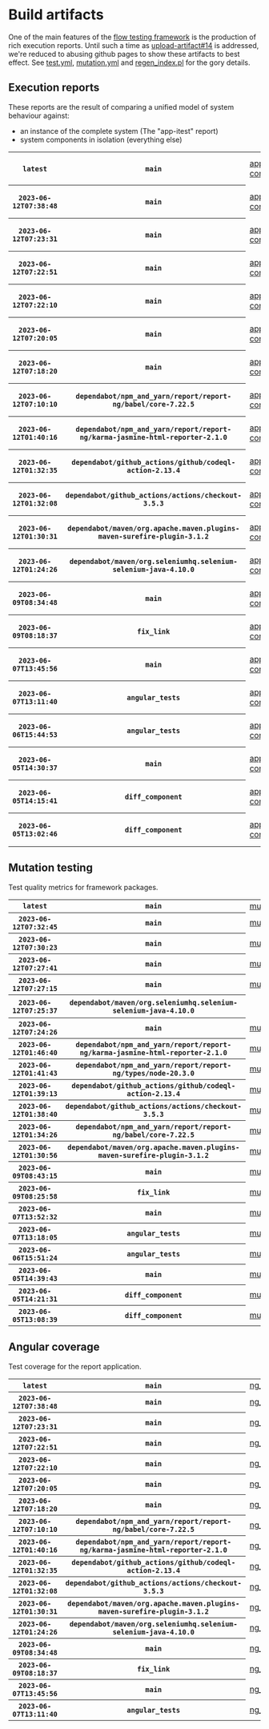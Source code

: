# Build artifacts

One of the main features of the [flow testing framework](https://github.com/Mastercard/flow) is the production of rich execution reports.
Until such a time as [upload-artifact#14](https://github.com/actions/upload-artifact/issues/14) is addressed, we're reduced to abusing github pages to show these artifacts to best effect.
See [test.yml](https://github.com/Mastercard/flow/blob/main/.github/workflows/test.yml), [mutation.yml](https://github.com/Mastercard/flow/blob/main/.github/workflows/mutation.yml) and [regen_index.pl](https://github.com/Mastercard/flow/blob/pages/regen_index.pl) for the gory details.

## Execution reports

These reports are the result of comparing a unified model of system behaviour against:
 * an instance of the complete system (The "app-itest" report)
 * system components in isolation (everything else)

<!-- start:execution -->
<table>
	<tbody>
		<tr> <th><code>latest</code></th>
			 <th><code>main</code></th>
			<td><a href="execution/latest/example/app-core/target/mctf/latest/index.html">app-core</a></td>
			<td><a href="execution/latest/example/app-histogram/target/mctf/latest/index.html">app-histogram</a></td>
			<td><a href="execution/latest/example/app-itest/target/mctf/latest/index.html">app-itest</a></td>
			<td><a href="execution/latest/example/app-queue/target/mctf/latest/index.html">app-queue</a></td>
			<td><a href="execution/latest/example/app-store/target/mctf/latest/index.html">app-store</a></td>
			<td><a href="execution/latest/example/app-ui/target/mctf/latest/index.html">app-ui</a></td>
			<td><a href="execution/latest/example/app-web-ui/target/mctf/latest/index.html">app-web-ui</a></td>
		</tr>
		<tr> <th><code>2023-06-12T07:38:48</code></th>
			 <th><code>main</code></th>
			<td><a href="execution/1686555528/example/app-core/target/mctf/latest/index.html">app-core</a></td>
			<td><a href="execution/1686555528/example/app-histogram/target/mctf/latest/index.html">app-histogram</a></td>
			<td><a href="execution/1686555528/example/app-itest/target/mctf/latest/index.html">app-itest</a></td>
			<td><a href="execution/1686555528/example/app-queue/target/mctf/latest/index.html">app-queue</a></td>
			<td><a href="execution/1686555528/example/app-store/target/mctf/latest/index.html">app-store</a></td>
			<td><a href="execution/1686555528/example/app-ui/target/mctf/latest/index.html">app-ui</a></td>
			<td><a href="execution/1686555528/example/app-web-ui/target/mctf/latest/index.html">app-web-ui</a></td>
		</tr>
		<tr> <th><code>2023-06-12T07:23:31</code></th>
			 <th><code>main</code></th>
			<td><a href="execution/1686554611/example/app-core/target/mctf/latest/index.html">app-core</a></td>
			<td><a href="execution/1686554611/example/app-histogram/target/mctf/latest/index.html">app-histogram</a></td>
			<td><a href="execution/1686554611/example/app-itest/target/mctf/latest/index.html">app-itest</a></td>
			<td><a href="execution/1686554611/example/app-queue/target/mctf/latest/index.html">app-queue</a></td>
			<td><a href="execution/1686554611/example/app-store/target/mctf/latest/index.html">app-store</a></td>
			<td><a href="execution/1686554611/example/app-ui/target/mctf/latest/index.html">app-ui</a></td>
			<td><a href="execution/1686554611/example/app-web-ui/target/mctf/latest/index.html">app-web-ui</a></td>
		</tr>
		<tr> <th><code>2023-06-12T07:22:51</code></th>
			 <th><code>main</code></th>
			<td><a href="execution/1686554571/example/app-core/target/mctf/latest/index.html">app-core</a></td>
			<td><a href="execution/1686554571/example/app-histogram/target/mctf/latest/index.html">app-histogram</a></td>
			<td><a href="execution/1686554571/example/app-itest/target/mctf/latest/index.html">app-itest</a></td>
			<td><a href="execution/1686554571/example/app-queue/target/mctf/latest/index.html">app-queue</a></td>
			<td><a href="execution/1686554571/example/app-store/target/mctf/latest/index.html">app-store</a></td>
			<td><a href="execution/1686554571/example/app-ui/target/mctf/latest/index.html">app-ui</a></td>
			<td><a href="execution/1686554571/example/app-web-ui/target/mctf/latest/index.html">app-web-ui</a></td>
		</tr>
		<tr> <th><code>2023-06-12T07:22:10</code></th>
			 <th><code>main</code></th>
			<td><a href="execution/1686554530/example/app-core/target/mctf/latest/index.html">app-core</a></td>
			<td><a href="execution/1686554530/example/app-histogram/target/mctf/latest/index.html">app-histogram</a></td>
			<td><a href="execution/1686554530/example/app-itest/target/mctf/latest/index.html">app-itest</a></td>
			<td><a href="execution/1686554530/example/app-queue/target/mctf/latest/index.html">app-queue</a></td>
			<td><a href="execution/1686554530/example/app-store/target/mctf/latest/index.html">app-store</a></td>
			<td><a href="execution/1686554530/example/app-ui/target/mctf/latest/index.html">app-ui</a></td>
			<td><a href="execution/1686554530/example/app-web-ui/target/mctf/latest/index.html">app-web-ui</a></td>
		</tr>
		<tr> <th><code>2023-06-12T07:20:05</code></th>
			 <th><code>main</code></th>
			<td><a href="execution/1686554405/example/app-core/target/mctf/latest/index.html">app-core</a></td>
			<td><a href="execution/1686554405/example/app-histogram/target/mctf/latest/index.html">app-histogram</a></td>
			<td><a href="execution/1686554405/example/app-itest/target/mctf/latest/index.html">app-itest</a></td>
			<td><a href="execution/1686554405/example/app-queue/target/mctf/latest/index.html">app-queue</a></td>
			<td><a href="execution/1686554405/example/app-store/target/mctf/latest/index.html">app-store</a></td>
			<td><a href="execution/1686554405/example/app-ui/target/mctf/latest/index.html">app-ui</a></td>
			<td><a href="execution/1686554405/example/app-web-ui/target/mctf/latest/index.html">app-web-ui</a></td>
		</tr>
		<tr> <th><code>2023-06-12T07:18:20</code></th>
			 <th><code>main</code></th>
			<td><a href="execution/1686554300/example/app-core/target/mctf/latest/index.html">app-core</a></td>
			<td><a href="execution/1686554300/example/app-histogram/target/mctf/latest/index.html">app-histogram</a></td>
			<td><a href="execution/1686554300/example/app-itest/target/mctf/latest/index.html">app-itest</a></td>
			<td><a href="execution/1686554300/example/app-queue/target/mctf/latest/index.html">app-queue</a></td>
			<td><a href="execution/1686554300/example/app-store/target/mctf/latest/index.html">app-store</a></td>
			<td><a href="execution/1686554300/example/app-ui/target/mctf/latest/index.html">app-ui</a></td>
			<td><a href="execution/1686554300/example/app-web-ui/target/mctf/latest/index.html">app-web-ui</a></td>
		</tr>
		<tr> <th><code>2023-06-12T07:10:10</code></th>
			 <th><code>dependabot/npm_and_yarn/report/report-ng/babel/core-7.22.5</code></th>
			<td><a href="execution/1686553810/example/app-core/target/mctf/latest/index.html">app-core</a></td>
			<td><a href="execution/1686553810/example/app-histogram/target/mctf/latest/index.html">app-histogram</a></td>
			<td><a href="execution/1686553810/example/app-itest/target/mctf/latest/index.html">app-itest</a></td>
			<td><a href="execution/1686553810/example/app-queue/target/mctf/latest/index.html">app-queue</a></td>
			<td><a href="execution/1686553810/example/app-store/target/mctf/latest/index.html">app-store</a></td>
			<td><a href="execution/1686553810/example/app-ui/target/mctf/latest/index.html">app-ui</a></td>
			<td><a href="execution/1686553810/example/app-web-ui/target/mctf/latest/index.html">app-web-ui</a></td>
		</tr>
		<tr> <th><code>2023-06-12T01:40:16</code></th>
			 <th><code>dependabot/npm_and_yarn/report/report-ng/karma-jasmine-html-reporter-2.1.0</code></th>
			<td><a href="execution/1686534016/example/app-core/target/mctf/latest/index.html">app-core</a></td>
			<td><a href="execution/1686534016/example/app-histogram/target/mctf/latest/index.html">app-histogram</a></td>
			<td><a href="execution/1686534016/example/app-itest/target/mctf/latest/index.html">app-itest</a></td>
			<td><a href="execution/1686534016/example/app-queue/target/mctf/latest/index.html">app-queue</a></td>
			<td><a href="execution/1686534016/example/app-store/target/mctf/latest/index.html">app-store</a></td>
			<td><a href="execution/1686534016/example/app-ui/target/mctf/latest/index.html">app-ui</a></td>
			<td><a href="execution/1686534016/example/app-web-ui/target/mctf/latest/index.html">app-web-ui</a></td>
		</tr>
		<tr> <th><code>2023-06-12T01:32:35</code></th>
			 <th><code>dependabot/github_actions/github/codeql-action-2.13.4</code></th>
			<td><a href="execution/1686533555/example/app-core/target/mctf/latest/index.html">app-core</a></td>
			<td><a href="execution/1686533555/example/app-histogram/target/mctf/latest/index.html">app-histogram</a></td>
			<td><a href="execution/1686533555/example/app-itest/target/mctf/latest/index.html">app-itest</a></td>
			<td><a href="execution/1686533555/example/app-queue/target/mctf/latest/index.html">app-queue</a></td>
			<td><a href="execution/1686533555/example/app-store/target/mctf/latest/index.html">app-store</a></td>
			<td><a href="execution/1686533555/example/app-ui/target/mctf/latest/index.html">app-ui</a></td>
			<td><a href="execution/1686533555/example/app-web-ui/target/mctf/latest/index.html">app-web-ui</a></td>
		</tr>
		<tr> <th><code>2023-06-12T01:32:08</code></th>
			 <th><code>dependabot/github_actions/actions/checkout-3.5.3</code></th>
			<td><a href="execution/1686533528/example/app-core/target/mctf/latest/index.html">app-core</a></td>
			<td><a href="execution/1686533528/example/app-histogram/target/mctf/latest/index.html">app-histogram</a></td>
			<td><a href="execution/1686533528/example/app-itest/target/mctf/latest/index.html">app-itest</a></td>
			<td><a href="execution/1686533528/example/app-queue/target/mctf/latest/index.html">app-queue</a></td>
			<td><a href="execution/1686533528/example/app-store/target/mctf/latest/index.html">app-store</a></td>
			<td><a href="execution/1686533528/example/app-ui/target/mctf/latest/index.html">app-ui</a></td>
			<td><a href="execution/1686533528/example/app-web-ui/target/mctf/latest/index.html">app-web-ui</a></td>
		</tr>
		<tr> <th><code>2023-06-12T01:30:31</code></th>
			 <th><code>dependabot/maven/org.apache.maven.plugins-maven-surefire-plugin-3.1.2</code></th>
			<td><a href="execution/1686533431/example/app-core/target/mctf/latest/index.html">app-core</a></td>
			<td><a href="execution/1686533431/example/app-histogram/target/mctf/latest/index.html">app-histogram</a></td>
			<td><a href="execution/1686533431/example/app-itest/target/mctf/latest/index.html">app-itest</a></td>
			<td><a href="execution/1686533431/example/app-queue/target/mctf/latest/index.html">app-queue</a></td>
			<td><a href="execution/1686533431/example/app-store/target/mctf/latest/index.html">app-store</a></td>
			<td><a href="execution/1686533431/example/app-ui/target/mctf/latest/index.html">app-ui</a></td>
			<td><a href="execution/1686533431/example/app-web-ui/target/mctf/latest/index.html">app-web-ui</a></td>
		</tr>
		<tr> <th><code>2023-06-12T01:24:26</code></th>
			 <th><code>dependabot/maven/org.seleniumhq.selenium-selenium-java-4.10.0</code></th>
			<td><a href="execution/1686533066/example/app-core/target/mctf/latest/index.html">app-core</a></td>
			<td><a href="execution/1686533066/example/app-histogram/target/mctf/latest/index.html">app-histogram</a></td>
			<td><a href="execution/1686533066/example/app-itest/target/mctf/latest/index.html">app-itest</a></td>
			<td><a href="execution/1686533066/example/app-queue/target/mctf/latest/index.html">app-queue</a></td>
			<td><a href="execution/1686533066/example/app-store/target/mctf/latest/index.html">app-store</a></td>
			<td><a href="execution/1686533066/example/app-ui/target/mctf/latest/index.html">app-ui</a></td>
			<td><a href="execution/1686533066/example/app-web-ui/target/mctf/latest/index.html">app-web-ui</a></td>
		</tr>
		<tr> <th><code>2023-06-09T08:34:48</code></th>
			 <th><code>main</code></th>
			<td><a href="execution/1686299688/example/app-core/target/mctf/latest/index.html">app-core</a></td>
			<td><a href="execution/1686299688/example/app-histogram/target/mctf/latest/index.html">app-histogram</a></td>
			<td><a href="execution/1686299688/example/app-itest/target/mctf/latest/index.html">app-itest</a></td>
			<td><a href="execution/1686299688/example/app-queue/target/mctf/latest/index.html">app-queue</a></td>
			<td><a href="execution/1686299688/example/app-store/target/mctf/latest/index.html">app-store</a></td>
			<td><a href="execution/1686299688/example/app-ui/target/mctf/latest/index.html">app-ui</a></td>
			<td><a href="execution/1686299688/example/app-web-ui/target/mctf/latest/index.html">app-web-ui</a></td>
		</tr>
		<tr> <th><code>2023-06-09T08:18:37</code></th>
			 <th><code>fix_link</code></th>
			<td><a href="execution/1686298717/example/app-core/target/mctf/latest/index.html">app-core</a></td>
			<td><a href="execution/1686298717/example/app-histogram/target/mctf/latest/index.html">app-histogram</a></td>
			<td><a href="execution/1686298717/example/app-itest/target/mctf/latest/index.html">app-itest</a></td>
			<td><a href="execution/1686298717/example/app-queue/target/mctf/latest/index.html">app-queue</a></td>
			<td><a href="execution/1686298717/example/app-store/target/mctf/latest/index.html">app-store</a></td>
			<td><a href="execution/1686298717/example/app-ui/target/mctf/latest/index.html">app-ui</a></td>
			<td><a href="execution/1686298717/example/app-web-ui/target/mctf/latest/index.html">app-web-ui</a></td>
		</tr>
		<tr> <th><code>2023-06-07T13:45:56</code></th>
			 <th><code>main</code></th>
			<td><a href="execution/1686145556/example/app-core/target/mctf/latest/index.html">app-core</a></td>
			<td><a href="execution/1686145556/example/app-histogram/target/mctf/latest/index.html">app-histogram</a></td>
			<td><a href="execution/1686145556/example/app-itest/target/mctf/latest/index.html">app-itest</a></td>
			<td><a href="execution/1686145556/example/app-queue/target/mctf/latest/index.html">app-queue</a></td>
			<td><a href="execution/1686145556/example/app-store/target/mctf/latest/index.html">app-store</a></td>
			<td><a href="execution/1686145556/example/app-ui/target/mctf/latest/index.html">app-ui</a></td>
			<td><a href="execution/1686145556/example/app-web-ui/target/mctf/latest/index.html">app-web-ui</a></td>
		</tr>
		<tr> <th><code>2023-06-07T13:11:40</code></th>
			 <th><code>angular_tests</code></th>
			<td><a href="execution/1686143500/example/app-core/target/mctf/latest/index.html">app-core</a></td>
			<td><a href="execution/1686143500/example/app-histogram/target/mctf/latest/index.html">app-histogram</a></td>
			<td><a href="execution/1686143500/example/app-itest/target/mctf/latest/index.html">app-itest</a></td>
			<td><a href="execution/1686143500/example/app-queue/target/mctf/latest/index.html">app-queue</a></td>
			<td><a href="execution/1686143500/example/app-store/target/mctf/latest/index.html">app-store</a></td>
			<td><a href="execution/1686143500/example/app-ui/target/mctf/latest/index.html">app-ui</a></td>
			<td><a href="execution/1686143500/example/app-web-ui/target/mctf/latest/index.html">app-web-ui</a></td>
		</tr>
		<tr> <th><code>2023-06-06T15:44:53</code></th>
			 <th><code>angular_tests</code></th>
			<td><a href="execution/1686066293/flow_execution_reports/example/app-core/target/mctf/latest/index.html">app-core</a></td>
			<td><a href="execution/1686066293/flow_execution_reports/example/app-histogram/target/mctf/latest/index.html">app-histogram</a></td>
			<td><a href="execution/1686066293/flow_execution_reports/example/app-itest/target/mctf/latest/index.html">app-itest</a></td>
			<td><a href="execution/1686066293/flow_execution_reports/example/app-queue/target/mctf/latest/index.html">app-queue</a></td>
			<td><a href="execution/1686066293/flow_execution_reports/example/app-store/target/mctf/latest/index.html">app-store</a></td>
			<td><a href="execution/1686066293/flow_execution_reports/example/app-ui/target/mctf/latest/index.html">app-ui</a></td>
			<td><a href="execution/1686066293/flow_execution_reports/example/app-web-ui/target/mctf/latest/index.html">app-web-ui</a></td>
		</tr>
		<tr> <th><code>2023-06-05T14:30:37</code></th>
			 <th><code>main</code></th>
			<td><a href="execution/1685975437/flow_execution_reports/example/app-core/target/mctf/latest/index.html">app-core</a></td>
			<td><a href="execution/1685975437/flow_execution_reports/example/app-histogram/target/mctf/latest/index.html">app-histogram</a></td>
			<td><a href="execution/1685975437/flow_execution_reports/example/app-itest/target/mctf/latest/index.html">app-itest</a></td>
			<td><a href="execution/1685975437/flow_execution_reports/example/app-queue/target/mctf/latest/index.html">app-queue</a></td>
			<td><a href="execution/1685975437/flow_execution_reports/example/app-store/target/mctf/latest/index.html">app-store</a></td>
			<td><a href="execution/1685975437/flow_execution_reports/example/app-ui/target/mctf/latest/index.html">app-ui</a></td>
			<td><a href="execution/1685975437/flow_execution_reports/example/app-web-ui/target/mctf/latest/index.html">app-web-ui</a></td>
		</tr>
		<tr> <th><code>2023-06-05T14:15:41</code></th>
			 <th><code>diff_component</code></th>
			<td><a href="execution/1685974541/flow_execution_reports/example/app-core/target/mctf/latest/index.html">app-core</a></td>
			<td><a href="execution/1685974541/flow_execution_reports/example/app-histogram/target/mctf/latest/index.html">app-histogram</a></td>
			<td><a href="execution/1685974541/flow_execution_reports/example/app-itest/target/mctf/latest/index.html">app-itest</a></td>
			<td><a href="execution/1685974541/flow_execution_reports/example/app-queue/target/mctf/latest/index.html">app-queue</a></td>
			<td><a href="execution/1685974541/flow_execution_reports/example/app-store/target/mctf/latest/index.html">app-store</a></td>
			<td><a href="execution/1685974541/flow_execution_reports/example/app-ui/target/mctf/latest/index.html">app-ui</a></td>
			<td><a href="execution/1685974541/flow_execution_reports/example/app-web-ui/target/mctf/latest/index.html">app-web-ui</a></td>
		</tr>
		<tr> <th><code>2023-06-05T13:02:46</code></th>
			 <th><code>diff_component</code></th>
			<td><a href="execution/1685970166/flow_execution_reports/example/app-core/target/mctf/latest/index.html">app-core</a></td>
			<td><a href="execution/1685970166/flow_execution_reports/example/app-histogram/target/mctf/latest/index.html">app-histogram</a></td>
			<td><a href="execution/1685970166/flow_execution_reports/example/app-itest/target/mctf/latest/index.html">app-itest</a></td>
			<td><a href="execution/1685970166/flow_execution_reports/example/app-queue/target/mctf/latest/index.html">app-queue</a></td>
			<td><a href="execution/1685970166/flow_execution_reports/example/app-store/target/mctf/latest/index.html">app-store</a></td>
			<td><a href="execution/1685970166/flow_execution_reports/example/app-ui/target/mctf/latest/index.html">app-ui</a></td>
			<td><a href="execution/1685970166/flow_execution_reports/example/app-web-ui/target/mctf/latest/index.html">app-web-ui</a></td>
		</tr>
	</tbody>
</table>
<!-- end:execution -->

## Mutation testing

Test quality metrics for framework packages.

<!-- start:mutation -->
<table>
	<tbody>
		<tr> <th><code>latest</code></th>
			 <th><code>main</code></th>
			<td><a href="mutation/latest/mutation_report/index.html">mutation</a></td>
			<td></td>
			<td></td>
			<td></td>
			<td></td>
			<td></td>
			<td></td>
			<td></td>
			<td></td>
			<td></td>
			<td></td>
			<td></td>
			<td></td>
			<td></td>
			<td></td>
			<td></td>
			<td></td>
			<td></td>
			<td></td>
		</tr>
		<tr> <th><code>2023-06-12T07:32:45</code></th>
			 <th><code>main</code></th>
			<td><a href="mutation/1686555165/mutation_report/index.html">mutation</a></td>
			<td></td>
			<td></td>
			<td></td>
			<td></td>
			<td></td>
			<td></td>
			<td></td>
			<td></td>
			<td></td>
			<td></td>
			<td></td>
			<td></td>
			<td></td>
			<td></td>
			<td></td>
			<td></td>
			<td></td>
			<td></td>
		</tr>
		<tr> <th><code>2023-06-12T07:30:23</code></th>
			 <th><code>main</code></th>
			<td><a href="mutation/1686555023/mutation_report/index.html">mutation</a></td>
			<td></td>
			<td></td>
			<td></td>
			<td></td>
			<td></td>
			<td></td>
			<td></td>
			<td></td>
			<td></td>
			<td></td>
			<td></td>
			<td></td>
			<td></td>
			<td></td>
			<td></td>
			<td></td>
			<td></td>
			<td></td>
		</tr>
		<tr> <th><code>2023-06-12T07:27:41</code></th>
			 <th><code>main</code></th>
			<td><a href="mutation/1686554861/mutation_report/index.html">mutation</a></td>
			<td></td>
			<td></td>
			<td></td>
			<td></td>
			<td></td>
			<td></td>
			<td></td>
			<td></td>
			<td></td>
			<td></td>
			<td></td>
			<td></td>
			<td></td>
			<td></td>
			<td></td>
			<td></td>
			<td></td>
			<td></td>
		</tr>
		<tr> <th><code>2023-06-12T07:27:15</code></th>
			 <th><code>main</code></th>
			<td><a href="mutation/1686554835/mutation_report/index.html">mutation</a></td>
			<td></td>
			<td></td>
			<td></td>
			<td></td>
			<td></td>
			<td></td>
			<td></td>
			<td></td>
			<td></td>
			<td></td>
			<td></td>
			<td></td>
			<td></td>
			<td></td>
			<td></td>
			<td></td>
			<td></td>
			<td></td>
		</tr>
		<tr> <th><code>2023-06-12T07:25:37</code></th>
			 <th><code>dependabot/maven/org.seleniumhq.selenium-selenium-java-4.10.0</code></th>
			<td></td>
			<td><a href="mutation/1686554737/mutation_report/index.html">mutation_report</a></td>
			<td><a href="mutation/1686554737/project_mutation_reports/aggregator/target/pit-reports/index.html">project_mutation_reports/aggregator/target/pit-reports</a></td>
			<td><a href="mutation/1686554737/project_mutation_reports/api/target/pit-reports/index.html">project_mutation_reports/api/target/pit-reports</a></td>
			<td><a href="mutation/1686554737/project_mutation_reports/assert/assert-core/target/pit-reports/index.html">project_mutation_reports/assert/assert-core/target/pit-reports</a></td>
			<td><a href="mutation/1686554737/project_mutation_reports/assert/assert-filter/target/pit-reports/index.html">project_mutation_reports/assert/assert-filter/target/pit-reports</a></td>
			<td><a href="mutation/1686554737/project_mutation_reports/assert/assert-junit5/target/pit-reports/index.html">project_mutation_reports/assert/assert-junit5/target/pit-reports</a></td>
			<td><a href="mutation/1686554737/project_mutation_reports/builder/target/pit-reports/index.html">project_mutation_reports/builder/target/pit-reports</a></td>
			<td><a href="mutation/1686554737/project_mutation_reports/message/message-core/target/pit-reports/index.html">project_mutation_reports/message/message-core/target/pit-reports</a></td>
			<td><a href="mutation/1686554737/project_mutation_reports/message/message-http/target/pit-reports/index.html">project_mutation_reports/message/message-http/target/pit-reports</a></td>
			<td><a href="mutation/1686554737/project_mutation_reports/message/message-json/target/pit-reports/index.html">project_mutation_reports/message/message-json/target/pit-reports</a></td>
			<td><a href="mutation/1686554737/project_mutation_reports/message/message-sql/target/pit-reports/index.html">project_mutation_reports/message/message-sql/target/pit-reports</a></td>
			<td><a href="mutation/1686554737/project_mutation_reports/message/message-text/target/pit-reports/index.html">project_mutation_reports/message/message-text/target/pit-reports</a></td>
			<td><a href="mutation/1686554737/project_mutation_reports/message/message-web/target/pit-reports/index.html">project_mutation_reports/message/message-web/target/pit-reports</a></td>
			<td><a href="mutation/1686554737/project_mutation_reports/message/message-xml/target/pit-reports/index.html">project_mutation_reports/message/message-xml/target/pit-reports</a></td>
			<td><a href="mutation/1686554737/project_mutation_reports/model/target/pit-reports/index.html">project_mutation_reports/model/target/pit-reports</a></td>
			<td><a href="mutation/1686554737/project_mutation_reports/report/report-core/target/pit-reports/index.html">project_mutation_reports/report/report-core/target/pit-reports</a></td>
			<td><a href="mutation/1686554737/project_mutation_reports/validation/validation-core/target/pit-reports/index.html">project_mutation_reports/validation/validation-core/target/pit-reports</a></td>
			<td><a href="mutation/1686554737/project_mutation_reports/validation/validation-junit5/target/pit-reports/index.html">project_mutation_reports/validation/validation-junit5/target/pit-reports</a></td>
		</tr>
		<tr> <th><code>2023-06-12T07:24:26</code></th>
			 <th><code>main</code></th>
			<td><a href="mutation/1686554666/mutation_report/index.html">mutation</a></td>
			<td></td>
			<td></td>
			<td></td>
			<td></td>
			<td></td>
			<td></td>
			<td></td>
			<td></td>
			<td></td>
			<td></td>
			<td></td>
			<td></td>
			<td></td>
			<td></td>
			<td></td>
			<td></td>
			<td></td>
			<td></td>
		</tr>
		<tr> <th><code>2023-06-12T01:46:40</code></th>
			 <th><code>dependabot/npm_and_yarn/report/report-ng/karma-jasmine-html-reporter-2.1.0</code></th>
			<td><a href="mutation/1686534400/mutation_report/index.html">mutation</a></td>
			<td></td>
			<td></td>
			<td></td>
			<td></td>
			<td></td>
			<td></td>
			<td></td>
			<td></td>
			<td></td>
			<td></td>
			<td></td>
			<td></td>
			<td></td>
			<td></td>
			<td></td>
			<td></td>
			<td></td>
			<td></td>
		</tr>
		<tr> <th><code>2023-06-12T01:41:43</code></th>
			 <th><code>dependabot/npm_and_yarn/report/report-ng/types/node-20.3.0</code></th>
			<td><a href="mutation/1686534103/mutation_report/index.html">mutation</a></td>
			<td></td>
			<td></td>
			<td></td>
			<td></td>
			<td></td>
			<td></td>
			<td></td>
			<td></td>
			<td></td>
			<td></td>
			<td></td>
			<td></td>
			<td></td>
			<td></td>
			<td></td>
			<td></td>
			<td></td>
			<td></td>
		</tr>
		<tr> <th><code>2023-06-12T01:39:13</code></th>
			 <th><code>dependabot/github_actions/github/codeql-action-2.13.4</code></th>
			<td><a href="mutation/1686533953/mutation_report/index.html">mutation</a></td>
			<td></td>
			<td></td>
			<td></td>
			<td></td>
			<td></td>
			<td></td>
			<td></td>
			<td></td>
			<td></td>
			<td></td>
			<td></td>
			<td></td>
			<td></td>
			<td></td>
			<td></td>
			<td></td>
			<td></td>
			<td></td>
		</tr>
		<tr> <th><code>2023-06-12T01:38:40</code></th>
			 <th><code>dependabot/github_actions/actions/checkout-3.5.3</code></th>
			<td><a href="mutation/1686533920/mutation_report/index.html">mutation</a></td>
			<td></td>
			<td></td>
			<td></td>
			<td></td>
			<td></td>
			<td></td>
			<td></td>
			<td></td>
			<td></td>
			<td></td>
			<td></td>
			<td></td>
			<td></td>
			<td></td>
			<td></td>
			<td></td>
			<td></td>
			<td></td>
		</tr>
		<tr> <th><code>2023-06-12T01:34:26</code></th>
			 <th><code>dependabot/npm_and_yarn/report/report-ng/babel/core-7.22.5</code></th>
			<td><a href="mutation/1686533666/mutation_report/index.html">mutation</a></td>
			<td></td>
			<td></td>
			<td></td>
			<td></td>
			<td></td>
			<td></td>
			<td></td>
			<td></td>
			<td></td>
			<td></td>
			<td></td>
			<td></td>
			<td></td>
			<td></td>
			<td></td>
			<td></td>
			<td></td>
			<td></td>
		</tr>
		<tr> <th><code>2023-06-12T01:30:56</code></th>
			 <th><code>dependabot/maven/org.apache.maven.plugins-maven-surefire-plugin-3.1.2</code></th>
			<td><a href="mutation/1686533456/mutation_report/index.html">mutation</a></td>
			<td></td>
			<td></td>
			<td></td>
			<td></td>
			<td></td>
			<td></td>
			<td></td>
			<td></td>
			<td></td>
			<td></td>
			<td></td>
			<td></td>
			<td></td>
			<td></td>
			<td></td>
			<td></td>
			<td></td>
			<td></td>
		</tr>
		<tr> <th><code>2023-06-09T08:43:15</code></th>
			 <th><code>main</code></th>
			<td><a href="mutation/1686300195/mutation_report/index.html">mutation</a></td>
			<td></td>
			<td></td>
			<td></td>
			<td></td>
			<td></td>
			<td></td>
			<td></td>
			<td></td>
			<td></td>
			<td></td>
			<td></td>
			<td></td>
			<td></td>
			<td></td>
			<td></td>
			<td></td>
			<td></td>
			<td></td>
		</tr>
		<tr> <th><code>2023-06-09T08:25:58</code></th>
			 <th><code>fix_link</code></th>
			<td><a href="mutation/1686299158/mutation_report/index.html">mutation</a></td>
			<td></td>
			<td></td>
			<td></td>
			<td></td>
			<td></td>
			<td></td>
			<td></td>
			<td></td>
			<td></td>
			<td></td>
			<td></td>
			<td></td>
			<td></td>
			<td></td>
			<td></td>
			<td></td>
			<td></td>
			<td></td>
		</tr>
		<tr> <th><code>2023-06-07T13:52:32</code></th>
			 <th><code>main</code></th>
			<td><a href="mutation/1686145952/mutation_report/index.html">mutation</a></td>
			<td></td>
			<td></td>
			<td></td>
			<td></td>
			<td></td>
			<td></td>
			<td></td>
			<td></td>
			<td></td>
			<td></td>
			<td></td>
			<td></td>
			<td></td>
			<td></td>
			<td></td>
			<td></td>
			<td></td>
			<td></td>
		</tr>
		<tr> <th><code>2023-06-07T13:18:05</code></th>
			 <th><code>angular_tests</code></th>
			<td><a href="mutation/1686143885/mutation_report/index.html">mutation</a></td>
			<td></td>
			<td></td>
			<td></td>
			<td></td>
			<td></td>
			<td></td>
			<td></td>
			<td></td>
			<td></td>
			<td></td>
			<td></td>
			<td></td>
			<td></td>
			<td></td>
			<td></td>
			<td></td>
			<td></td>
			<td></td>
		</tr>
		<tr> <th><code>2023-06-06T15:51:24</code></th>
			 <th><code>angular_tests</code></th>
			<td><a href="mutation/1686066684/mutation_report/index.html">mutation</a></td>
			<td></td>
			<td></td>
			<td></td>
			<td></td>
			<td></td>
			<td></td>
			<td></td>
			<td></td>
			<td></td>
			<td></td>
			<td></td>
			<td></td>
			<td></td>
			<td></td>
			<td></td>
			<td></td>
			<td></td>
			<td></td>
		</tr>
		<tr> <th><code>2023-06-05T14:39:43</code></th>
			 <th><code>main</code></th>
			<td><a href="mutation/1685975983/mutation_report/index.html">mutation</a></td>
			<td></td>
			<td></td>
			<td></td>
			<td></td>
			<td></td>
			<td></td>
			<td></td>
			<td></td>
			<td></td>
			<td></td>
			<td></td>
			<td></td>
			<td></td>
			<td></td>
			<td></td>
			<td></td>
			<td></td>
			<td></td>
		</tr>
		<tr> <th><code>2023-06-05T14:21:31</code></th>
			 <th><code>diff_component</code></th>
			<td><a href="mutation/1685974891/mutation_report/index.html">mutation</a></td>
			<td></td>
			<td></td>
			<td></td>
			<td></td>
			<td></td>
			<td></td>
			<td></td>
			<td></td>
			<td></td>
			<td></td>
			<td></td>
			<td></td>
			<td></td>
			<td></td>
			<td></td>
			<td></td>
			<td></td>
			<td></td>
		</tr>
		<tr> <th><code>2023-06-05T13:08:39</code></th>
			 <th><code>diff_component</code></th>
			<td><a href="mutation/1685970519/mutation_report/index.html">mutation</a></td>
			<td></td>
			<td></td>
			<td></td>
			<td></td>
			<td></td>
			<td></td>
			<td></td>
			<td></td>
			<td></td>
			<td></td>
			<td></td>
			<td></td>
			<td></td>
			<td></td>
			<td></td>
			<td></td>
			<td></td>
			<td></td>
		</tr>
	</tbody>
</table>
<!-- end:mutation -->

## Angular coverage

Test coverage for the report application.

<!-- start:ng_coverage -->
<table>
	<tbody>
		<tr> <th><code>latest</code></th>
			 <th><code>main</code></th>
			<td><a href="ng_coverage/latest/report/index.html">ng_coverage</a></td>
		</tr>
		<tr> <th><code>2023-06-12T07:38:48</code></th>
			 <th><code>main</code></th>
			<td><a href="ng_coverage/1686555528/report/index.html">ng_coverage</a></td>
		</tr>
		<tr> <th><code>2023-06-12T07:23:31</code></th>
			 <th><code>main</code></th>
			<td><a href="ng_coverage/1686554611/report/index.html">ng_coverage</a></td>
		</tr>
		<tr> <th><code>2023-06-12T07:22:51</code></th>
			 <th><code>main</code></th>
			<td><a href="ng_coverage/1686554571/report/index.html">ng_coverage</a></td>
		</tr>
		<tr> <th><code>2023-06-12T07:22:10</code></th>
			 <th><code>main</code></th>
			<td><a href="ng_coverage/1686554530/report/index.html">ng_coverage</a></td>
		</tr>
		<tr> <th><code>2023-06-12T07:20:05</code></th>
			 <th><code>main</code></th>
			<td><a href="ng_coverage/1686554405/report/index.html">ng_coverage</a></td>
		</tr>
		<tr> <th><code>2023-06-12T07:18:20</code></th>
			 <th><code>main</code></th>
			<td><a href="ng_coverage/1686554300/report/index.html">ng_coverage</a></td>
		</tr>
		<tr> <th><code>2023-06-12T07:10:10</code></th>
			 <th><code>dependabot/npm_and_yarn/report/report-ng/babel/core-7.22.5</code></th>
			<td><a href="ng_coverage/1686553810/report/index.html">ng_coverage</a></td>
		</tr>
		<tr> <th><code>2023-06-12T01:40:16</code></th>
			 <th><code>dependabot/npm_and_yarn/report/report-ng/karma-jasmine-html-reporter-2.1.0</code></th>
			<td><a href="ng_coverage/1686534016/report/index.html">ng_coverage</a></td>
		</tr>
		<tr> <th><code>2023-06-12T01:32:35</code></th>
			 <th><code>dependabot/github_actions/github/codeql-action-2.13.4</code></th>
			<td><a href="ng_coverage/1686533555/report/index.html">ng_coverage</a></td>
		</tr>
		<tr> <th><code>2023-06-12T01:32:08</code></th>
			 <th><code>dependabot/github_actions/actions/checkout-3.5.3</code></th>
			<td><a href="ng_coverage/1686533528/report/index.html">ng_coverage</a></td>
		</tr>
		<tr> <th><code>2023-06-12T01:30:31</code></th>
			 <th><code>dependabot/maven/org.apache.maven.plugins-maven-surefire-plugin-3.1.2</code></th>
			<td><a href="ng_coverage/1686533431/report/index.html">ng_coverage</a></td>
		</tr>
		<tr> <th><code>2023-06-12T01:24:26</code></th>
			 <th><code>dependabot/maven/org.seleniumhq.selenium-selenium-java-4.10.0</code></th>
			<td><a href="ng_coverage/1686533066/report/index.html">ng_coverage</a></td>
		</tr>
		<tr> <th><code>2023-06-09T08:34:48</code></th>
			 <th><code>main</code></th>
			<td><a href="ng_coverage/1686299688/report/index.html">ng_coverage</a></td>
		</tr>
		<tr> <th><code>2023-06-09T08:18:37</code></th>
			 <th><code>fix_link</code></th>
			<td><a href="ng_coverage/1686298717/report/index.html">ng_coverage</a></td>
		</tr>
		<tr> <th><code>2023-06-07T13:45:56</code></th>
			 <th><code>main</code></th>
			<td><a href="ng_coverage/1686145556/report/index.html">ng_coverage</a></td>
		</tr>
		<tr> <th><code>2023-06-07T13:11:40</code></th>
			 <th><code>angular_tests</code></th>
			<td><a href="ng_coverage/1686143500/report/index.html">ng_coverage</a></td>
		</tr>
	</tbody>
</table>
<!-- end:ng_coverage -->